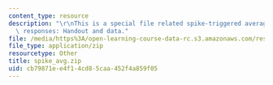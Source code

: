 ```yaml
---
content_type: resource
description: "\r\nThis is a special file related spike-triggered averaging of neural\
  \ responses: Handout and data."
file: /media/https%3A/open-learning-course-data-rc.s3.amazonaws.com/res-9-003-brains-minds-and-machines-summer-course-summer-2015/cb79871ee4f14cd85caa452f4a859f05_spike_avg.zip
file_type: application/zip
resourcetype: Other
title: spike_avg.zip
uid: cb79871e-e4f1-4cd8-5caa-452f4a859f05
---
```

